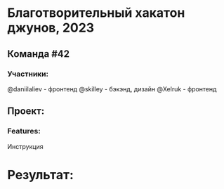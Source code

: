 # Благотворительный хакатон джунов, 2023

## Команда #42

### Участники:

@daniilaliev - фронтенд
@skilley - бэкэнд, дизайн
@Xelruk - фронтенд

## Проект:

### Features:

Инструкция

# Результат:
